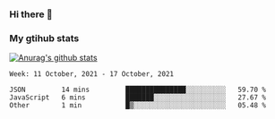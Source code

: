### Hi there 👋

### My gtihub stats

[![Anurag's github stats](https://github-readme-stats.vercel.app/api?username=gaozhidong)](https://github.com/gaozhidong/github-readme-stats)

<!--START_SECTION:waka-->
```text
Week: 11 October, 2021 - 17 October, 2021

JSON         14 mins         ███████████████░░░░░░░░░░   59.70 % 
JavaScript   6 mins          ███████░░░░░░░░░░░░░░░░░░   27.67 % 
Other        1 min           █▒░░░░░░░░░░░░░░░░░░░░░░░   05.48 % 
```
<!--END_SECTION:waka-->